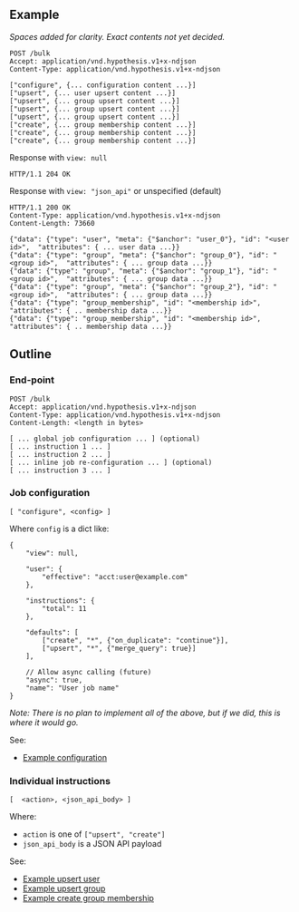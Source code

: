 ## Example

_Spaces added for clarity. Exact contents not yet decided._

    POST /bulk
    Accept: application/vnd.hypothesis.v1+x-ndjson
    Content-Type: application/vnd.hypothesis.v1+x-ndjson
    
    ["configure", {... configuration content ...}]
    ["upsert", {... user upsert content ...}]
    ["upsert", {... group upsert content ...}]
    ["upsert", {... group upsert content ...}]
    ["upsert", {... group upsert content ...}]
    ["create", {... group membership content ...}]
    ["create", {... group membership content ...}]
    ["create", {... group membership content ...}]
        
Response with `view: null`

    HTTP/1.1 204 OK
    
Response with `view: "json_api"` or unspecified (default)

    HTTP/1.1 200 OK
    Content-Type: application/vnd.hypothesis.v1+x-ndjson
    Content-Length: 73660
    
    {"data": {"type": "user", "meta": {"$anchor": "user_0"}, "id": "<user id>",  "attributes": { ... user data ...}}
    {"data": {"type": "group", "meta": {"$anchor": "group_0"}, "id": "<group id>",  "attributes": { ... group data ...}}
    {"data": {"type": "group", "meta": {"$anchor": "group_1"}, "id": "<group id>",  "attributes": { ... group data ...}}
    {"data": {"type": "group", "meta": {"$anchor": "group_2"}, "id": "<group id>",  "attributes": { ... group data ...}}
    {"data": {"type": "group_membership", "id": "<membership id>", "attributes": { .. membership data ...}}
    {"data": {"type": "group_membership", "id": "<membership id>", "attributes": { .. membership data ...}}


## Outline

### End-point

    POST /bulk
    Accept: application/vnd.hypothesis.v1+x-ndjson
    Content-Type: application/vnd.hypothesis.v1+x-ndjson
    Content-Length: <length in bytes>
    
    [ ... global job configuration ... ] (optional)
    [ ... instruction 1 ... ]
    [ ... instruction 2 ... ]
    [ ... inline job re-configuration ... ] (optional)
    [ ... instruction 3 ... ]

### Job configuration
    
    [ "configure", <config> ]

Where `config` is a dict like:

```json5
{
    "view": null,

    "user": {
        "effective": "acct:user@example.com"
    },

    "instructions": {
        "total": 11
    },

    "defaults": [
        ["create", "*", {"on_duplicate": "continue"}],
        ["upsert", "*", {"merge_query": true}]
    ],

    // Allow async calling (future)
    "async": true,
    "name": "User job name"
}
```

_Note: There is no plan to implement all of the above, but if we did, this is where it would go._

See:

  * [Example configuration](schema/bulk_api/examples/job_configuration.json)

### Individual instructions

    [  <action>, <json_api_body> ]

Where:

 * `action` is one of `["upsert", "create"]`
 * `json_api_body` is a JSON API payload
 
See:

 * [Example upsert user](schema/bulk_api/examples/upsert_user.json)
 * [Example upsert group](schema/bulk_api/examples/upsert_group.json)
 * [Example create group membership](schema/bulk_api/examples/create_group_membership.json)
